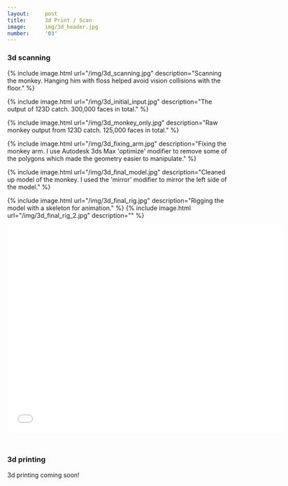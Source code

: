 ```yaml
---
layout:     post
title:      3d Print / Scan
image:      img/3d_header.jpg
number:     '03'
---
```


### 3d scanning

{% include image.html url="/img/3d_scanning.jpg" description="Scanning the monkey. Hanging him with floss helped avoid vision collisions with the floor." %}

{% include image.html url="/img/3d_initial_input.jpg" description="The output of 123D catch. 300,000 faces in total." %}

{% include image.html url="/img/3d_monkey_only.jpg" description="Raw monkey output from 123D catch. 125,000 faces in total." %}

{% include image.html url="/img/3d_fixing_arm.jpg" description="Fixing the monkey arm. I use Autodesk 3ds Max 'optimize' modifier to remove some of the polygons which made the geometry easier to manipulate." %}

{% include image.html url="/img/3d_final_model.jpg" description="Cleaned up model of the monkey. I used the 'mirror' modifier to mirror the left side of the model." %}

{% include image.html url="/img/3d_final_rig.jpg" description="Rigging the model with a skeleton for animation." %}
{% include image.html url="/img/3d_final_rig_2.jpg" description="" %}

<iframe style="display:block; margin: 0 auto; padding-bottom: 30px" width="630" height="473" src="//www.youtube.com/embed/dYpcFyn983s" frameborder="0" allowfullscreen></iframe>

### 3d printing
3d printing coming soon!





